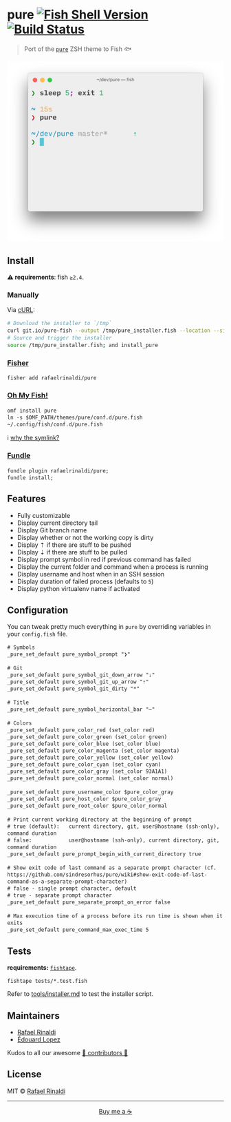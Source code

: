 [travis-link]: https://travis-ci.org/rafaelrinaldi/pure
[travis-badge]: https://travis-ci.org/rafaelrinaldi/pure.svg?branch=master

# pure [![Fish Shell Version](https://img.shields.io/badge/fish-v2.5.0-007EC7.svg?style=flat-square)](http://fishshell.com) [![Build Status][travis-badge]][travis-link]

> Port of the [`pure`](https://github.com/sindresorhus/pure) ZSH theme to Fish 🐟

<p align=center>
  <img width=585 src=screenshot.png>
</p>

## Install

**:warning: requirements**: fish `≥2.4`.

### Manually

Via [cURL](https://curl.haxx.se):

```sh
# Download the installer to `/tmp`
curl git.io/pure-fish --output /tmp/pure_installer.fish --location --silent
# Source and trigger the installer
source /tmp/pure_installer.fish; and install_pure
```

### [Fisher](https://github.com/jorgebucaran/fisher)

```fish
fisher add rafaelrinaldi/pure
```

### [Oh My Fish!](https://github.com/oh-my-fish)

```fish
omf install pure
ln -s $OMF_PATH/themes/pure/conf.d/pure.fish ~/.config/fish/conf.d/pure.fish
```

:information_source: [why the symlink?](https://github.com/rafaelrinaldi/pure/wiki/Oh-My-Fish-not-currently-supporting-conf.d-snippets-in-plugins-and-themes)

### [Fundle](https://github.com/tuvistavie/fundle)

```fish
fundle plugin rafaelrinaldi/pure;
fundle install;
```

## Features

- Fully customizable
- Display current directory tail
- Display Git branch name
- Display whether or not the working copy is dirty
- Display ⇡ if there are stuff to be pushed
- Display ⇣ if there are stuff to be pulled
- Display prompt symbol in red if previous command has failed
- Display the current folder and command when a process is running
- Display username and host when in an SSH session
- Display duration of failed process (defaults to `5`)
- Display python virtualenv name if activated

## Configuration

You can tweak pretty much everything in `pure` by overriding variables in your `config.fish` file.

```fish
# Symbols
_pure_set_default pure_symbol_prompt "❯"

# Git
_pure_set_default pure_symbol_git_down_arrow "⇣"
_pure_set_default pure_symbol_git_up_arrow "⇡"
_pure_set_default pure_symbol_git_dirty "*"

# Title
_pure_set_default pure_symbol_horizontal_bar "—"

# Colors
_pure_set_default pure_color_red (set_color red)
_pure_set_default pure_color_green (set_color green)
_pure_set_default pure_color_blue (set_color blue)
_pure_set_default pure_color_magenta (set_color magenta)
_pure_set_default pure_color_yellow (set_color yellow)
_pure_set_default pure_color_cyan (set_color cyan)
_pure_set_default pure_color_gray (set_color 93A1A1)
_pure_set_default pure_color_normal (set_color normal)

_pure_set_default pure_username_color $pure_color_gray
_pure_set_default pure_host_color $pure_color_gray
_pure_set_default pure_root_color $pure_color_normal

# Print current working directory at the beginning of prompt
# true (default):   current directory, git, user@hostname (ssh-only), command duration
# false:            user@hostname (ssh-only), current directory, git, command duration
_pure_set_default pure_prompt_begin_with_current_directory true

# Show exit code of last command as a separate prompt character (cf. https://github.com/sindresorhus/pure/wiki#show-exit-code-of-last-command-as-a-separate-prompt-character)
# false - single prompt character, default
# true - separate prompt character
_pure_set_default pure_separate_prompt_on_error false

# Max execution time of a process before its run time is shown when it exits
_pure_set_default pure_command_max_exec_time 5
```

## Tests

**requirements:** [`fishtape`](https://github.com/fisherman/fishtape).

    fishtape tests/*.test.fish

Refer to [tools/installer.md](./tools/installer.md) to test the installer script.

## Maintainers

- [Rafael Rinaldi](https://github.com/rafaelrinaldi)
- [Édouard Lopez](https://github.com/edouard-lopez)

Kudos to all our awesome [:yellow_heart: contributors :yellow_heart:](../..//graphs/contributors)

## License

MIT © [Rafael Rinaldi](http://rinaldi.io)

---

<p align="center">
  <a href="https://buymeacoff.ee/rinaldi" title="Buy me a coffee">Buy me a ☕</a>
</p>
